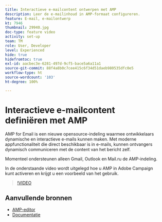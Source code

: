 ```yaml
---
title: Interactieve e-mailcontent ontwerpen met AMP
description: Leer de e-mailinhoud in AMP-formaat configureren.
feature: E-mail, e-mailontwerp
kt: 7946
thumbnail: 29940.jpg
doc-type: feature video
activity: set-up
team: TM
role: User, Developer
level: Experienced
hide: true
hidefromtoc: true
exl-id: aacbec3e-6281-497d-9cf5-bace5a6a11a1
source-git-commit: 88f4a8b0c7cee415c6f34d51daeb980535dfc0e5
workflow-type: ht
source-wordcount: '103'
ht-degree: 100%

---
```


# Interactieve e-mailcontent definiëren met AMP

AMP for Email is een nieuwe opensource-indeling waarmee ontwikkelaars dynamische en interactieve e-mails kunnen maken. Met moderne appfunctionaliteit die direct beschikbaar is in e-mails, kunnen ontvangers dynamisch communiceren met de content van het bericht zelf.

Momenteel ondersteunen alleen Gmail, Outlook en Mail.ru de AMP-indeling.

In de onderstaande video wordt uitgelegd hoe u AMP in Adobe Campaign kunt activeren en krijgt u een voorbeeld van het gebruik.

>[!VIDEO](https://video.tv.adobe.com/v/29940?quality=12&learn=on)

## Aanvullende bronnen

* [AMP-editor](https://playground.amp.dev/)
* [Documentatie](https://experienceleague.adobe.com/docs/campaign-classic/using/sending-messages/sending-emails/defining-interactive-content.html?lang=nl#about-amp-for-email)
